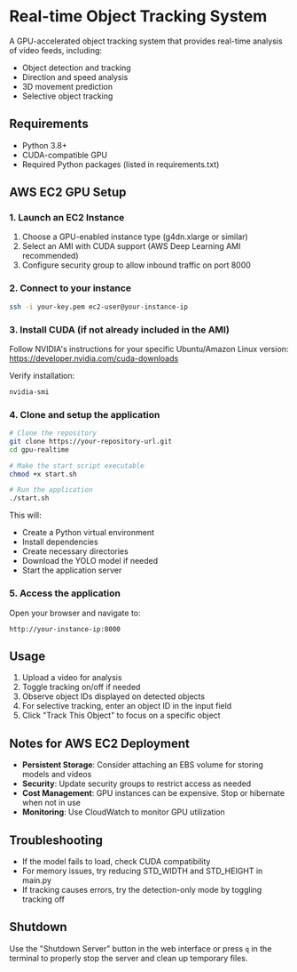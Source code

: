 # Real-time Object Tracking System

A GPU-accelerated object tracking system that provides real-time analysis of video feeds, including:
- Object detection and tracking
- Direction and speed analysis
- 3D movement prediction
- Selective object tracking

## Requirements

- Python 3.8+
- CUDA-compatible GPU
- Required Python packages (listed in requirements.txt)

## AWS EC2 GPU Setup

### 1. Launch an EC2 Instance

1. Choose a GPU-enabled instance type (g4dn.xlarge or similar)
2. Select an AMI with CUDA support (AWS Deep Learning AMI recommended)
3. Configure security group to allow inbound traffic on port 8000

### 2. Connect to your instance

```bash
ssh -i your-key.pem ec2-user@your-instance-ip
```

### 3. Install CUDA (if not already included in the AMI)

Follow NVIDIA's instructions for your specific Ubuntu/Amazon Linux version:
https://developer.nvidia.com/cuda-downloads

Verify installation:
```bash
nvidia-smi
```

### 4. Clone and setup the application

```bash
# Clone the repository
git clone https://your-repository-url.git
cd gpu-realtime

# Make the start script executable
chmod +x start.sh

# Run the application
./start.sh
```

This will:
- Create a Python virtual environment
- Install dependencies
- Create necessary directories
- Download the YOLO model if needed
- Start the application server

### 5. Access the application

Open your browser and navigate to:
```
http://your-instance-ip:8000
```

## Usage

1. Upload a video for analysis
2. Toggle tracking on/off if needed
3. Observe object IDs displayed on detected objects
4. For selective tracking, enter an object ID in the input field
5. Click "Track This Object" to focus on a specific object

## Notes for AWS EC2 Deployment

- **Persistent Storage**: Consider attaching an EBS volume for storing models and videos
- **Security**: Update security groups to restrict access as needed
- **Cost Management**: GPU instances can be expensive. Stop or hibernate when not in use
- **Monitoring**: Use CloudWatch to monitor GPU utilization

## Troubleshooting

- If the model fails to load, check CUDA compatibility
- For memory issues, try reducing STD_WIDTH and STD_HEIGHT in main.py
- If tracking causes errors, try the detection-only mode by toggling tracking off

## Shutdown

Use the "Shutdown Server" button in the web interface or press `q` in the terminal to properly stop the server and clean up temporary files. 